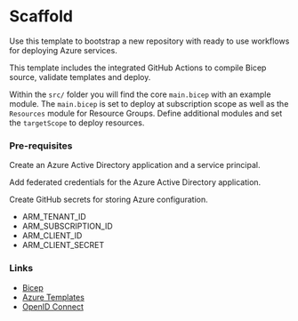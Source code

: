 # Scaffold

Use this template to bootstrap a new repository with ready to use workflows for deploying Azure services.

This template includes the integrated GitHub Actions to compile Bicep source, validate templates and deploy.

Within the `src/` folder you will find the core `main.bicep` with an example module. The `main.bicep` is set to deploy at subscription scope as well as the `Resources` module for Resource Groups. Define additional modules and set the `targetScope` to deploy resources.

### Pre-requisites

Create an Azure Active Directory application and a service principal.

Add federated credentials for the Azure Active Directory application.

Create GitHub secrets for storing Azure configuration.

- ARM_TENANT_ID
- ARM_SUBSCRIPTION_ID
- ARM_CLIENT_ID
- ARM_CLIENT_SECRET

### Links

- [Bicep](https://github.com/Azure/bicep)
- [Azure Templates](https://docs.microsoft.com/azure/templates)
- [OpenID Connect](https://docs.github.com/en/actions/deployment/security-hardening-your-deployments/configuring-openid-connect-in-azure)
